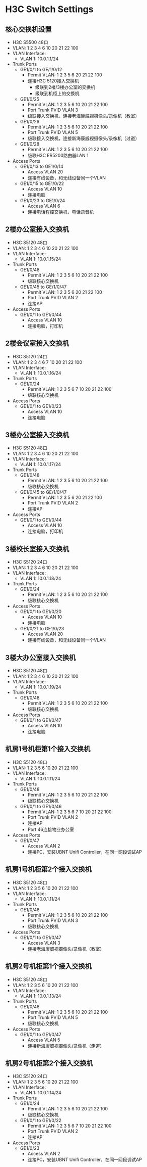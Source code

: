 # H3C Switch Settings

## 核心交换机设置
* H3C S5500 48口
* VLAN: 1 2 3 4 6 10 20 21 22 100
* VLAN Interface:
  * VLAN 1: 10.0.1.1/24
* Trunk Ports
   * GE1/0/1 to GE/1/0/12
     * Permit VLAN: 1 2 3 5 6 20 21 22 100
     * 连接H3C 5120接入交换机
       * 级联到2楼/3楼办公室的交换机
       * 级联到机柜上的交换机
   * GE1/0/25
      * Permit VLAN: 1 2 3 5 6 10 20 21 22 100
      * Port Trunk PVID VLAN 3
      * 级联接入交换机，连接老海康威视摄像头/录像机（教室）
   * GE1/0/26
      * Permit VLAN: 1 2 3 5 6 10 20 21 22 100
      * Port Trunk PVID VLAN 5
      * 级联接入交换机，连接新海康威视摄像头/录像机（过道）
   * GE1/0/28
      * Permit VLAN: 1 2 3 5 6 10 20 21 22 100
      * 级联H3C ER5200路由器LAN 1
* Access Ports
  * GE1/0/13 to GE1/0/14
    * Access VLAN 20
    * 连接有线设备，和无线设备同一个VLAN
  * GE1/0/15 to GE1/0/22
    * Access VLAN 10
    * 连接电脑
  * GE1/0/23 to GE1/0/24
    * Access VLAN 6 
    * 连接电话程控交换机，电话录音机 

## 2楼办公室接入交换机
* H3C S5120 48口
* VLAN: 1 2 3 4 6 10 20 21 22 100
* VLAN Interface:
  * VLAN 1: 10.0.1.15/24
* Trunk Ports
   * GE1/0/48
     * Permit VLAN: 1 2 3 5 6 10 20 21 22 100
     * 级联核心交换机
   * GE1/0/45 to GE/1/0/47
     * Permit VLAN: 1 2 3 5 6 20 21 22 100
     * Port Trunk PVID VLAN 2
     * 连接AP 
* Access Ports
  * GE1/0/1 to GE1/0/44
    * Access VLAN 10
    * 连接电脑，打印机

## 2楼会议室接入交换机
* H3C S5120 24口
* VLAN: 1 2 3 4 6 7 10 20 21 22 100
* VLAN Interface:
  * VLAN 1: 10.0.1.16/24
* Trunk Ports
   * GE1/0/24
     * Permit VLAN: 1 2 3 5 6 7 10 20 21 22 100
     * 级联核心交换机
* Access Ports
  * GE1/0/1 to GE1/0/23
    * Access VLAN 10
    * 连接电脑

## 3楼办公室接入交换机
* H3C S5120 48口
* VLAN: 1 2 3 4 6 10 20 21 22 100
* VLAN Interface:
  * VLAN 1: 10.0.1.17/24
* Trunk Ports
   * GE1/0/48
     * Permit VLAN: 1 2 3 5 6 10 20 21 22 100
     * 级联核心交换机
   * GE1/0/45 to GE/1/0/47
     * Permit VLAN: 1 2 3 5 6 20 21 22 100
     * Port Trunk PVID VLAN 2
     * 连接AP 
* Access Ports
  * GE1/0/1 to GE1/0/44
    * Access VLAN 10
    * 连接电脑，打印机

## 3楼校长室接入交换机
* H3C S5120 24口
* VLAN: 1 2 3 4 6 10 20 21 22 100
* VLAN Interface:
  * VLAN 1: 10.0.1.18/24
* Trunk Ports
   * GE1/0/24
     * Permit VLAN: 1 2 3 5 6 10 20 21 22 100
     * 级联核心交换机
* Access Ports
  * GE1/0/1 to GE1/0/20
    * Access VLAN 10
    * 连接电脑
  * GE1/0/21 to GE1/0/23
    * Access VLAN 20
    * 连接有线设备，和无线设备同一个VLAN

## 3楼大办公室接入交换机
* H3C S5120 48口
* VLAN: 1 2 3 4 6 10 20 21 22 100
* VLAN Interface:
  * VLAN 1: 10.0.1.19/24
* Trunk Ports
   * GE1/0/48
     * Permit VLAN: 1 2 3 5 6 10 20 21 22 100
     * 级联核心交换机
* Access Ports
  * GE1/0/1 to GE1/0/47
    * Access VLAN 10
    * 连接电脑

## 机房1号机柜第1个接入交换机
* H3C S5120 48口
* VLAN: 1 2 3 5 6 10 20 21 22 100
* VLAN Interface:
  * VLAN 1: 10.0.1.11/24
* Trunk Ports
   * GE1/0/48
     * Permit VLAN: 1 2 3 5 6 10 20 21 22 100
     * 级联核心交换机
   * GE1/0/1 to GE1/0/46
     * Permit VLAN:  1 2 3 5 6 7 10 20 21 22 100
     * Port Trunk PVID VLAN 2
     * 连接AP
     * Port 46连接物业办公室
 * Access Ports
   * GE1/0/47
     * Access VLAN 2
     * 连接PC，安装UBNT Unifi Controller，在同一网段调试AP  

## 机房1号机柜第2个接入交换机
* H3C S5120 48口
* VLAN: 1 2 3 5 6 10 20 21 22 100
* VLAN Interface:
  * VLAN 1: 10.0.1.11/24
* Trunk Ports
   * GE1/0/48
     * Permit VLAN: 1 2 3 5 6 10 20 21 22 100
     * Port Trunk PVID VLAN 3
     * 级联核心交换机 
* Access Ports
  * GE1/0/1 to GE1/0/47
    * Access VLAN 3
    * 连接老海康威视摄像头/录像机（教室）

## 机房2号机柜第1个接入交换机
* H3C S5120 48口
* VLAN: 1 2 3 5 6 10 20 21 22 100
* VLAN Interface:
  * VLAN 1: 10.0.1.13/24
* Trunk Ports
   * GE1/0/48
     * Permit VLAN: 1 2 3 5 6 10 20 21 22 100
     * Port Trunk PVID VLAN 5
     * 级联核心交换机 
* Access Ports
  * GE1/0/1 to GE1/0/47
    * Access VLAN 5
    * 连接新海康威视摄像头/录像机（走道）

## 机房2号机柜第2个接入交换机
* H3C S5120 24口
* VLAN: 1 2 3 5 6 10 20 21 22 100
* VLAN Interface:
  * VLAN 1: 10.0.1.14/24
* Trunk Ports
   * GE1/0/24
     * Permit VLAN: 1 2 3 5 6 10 20 21 22 100
     * 级联核心交换机
   * GE1/0/1 to GE1/0/22
     * Permit VLAN:  1 2 3 5 6 7 10 20 21 22 100
     * Port Trunk PVID VLAN 2
     * 连接AP
 * Access Ports
   * GE1/0/23
     * Access VLAN 2
     * 连接PC，安装UBNT Unifi Controller，在同一网段调试AP

